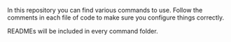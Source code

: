 In this repository you can find various commands to use. Follow the comments in each file of code to make sure you configure things correctly.

READMEs will be included in every command folder.
